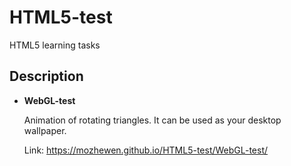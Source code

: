 # HTML5-test

HTML5 learning tasks

## Description

+ **WebGL-test**

    Animation of rotating triangles. It can be used as your desktop wallpaper. 

    Link: https://mozhewen.github.io/HTML5-test/WebGL-test/
